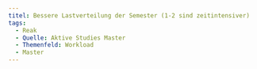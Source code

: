 ```yaml
---
titel: Bessere Lastverteilung der Semester (1-2 sind zeitintensiver)
tags:
  - Reak
  - Quelle: Aktive Studies Master
  - Themenfeld: Workload
  - Master
---
```

